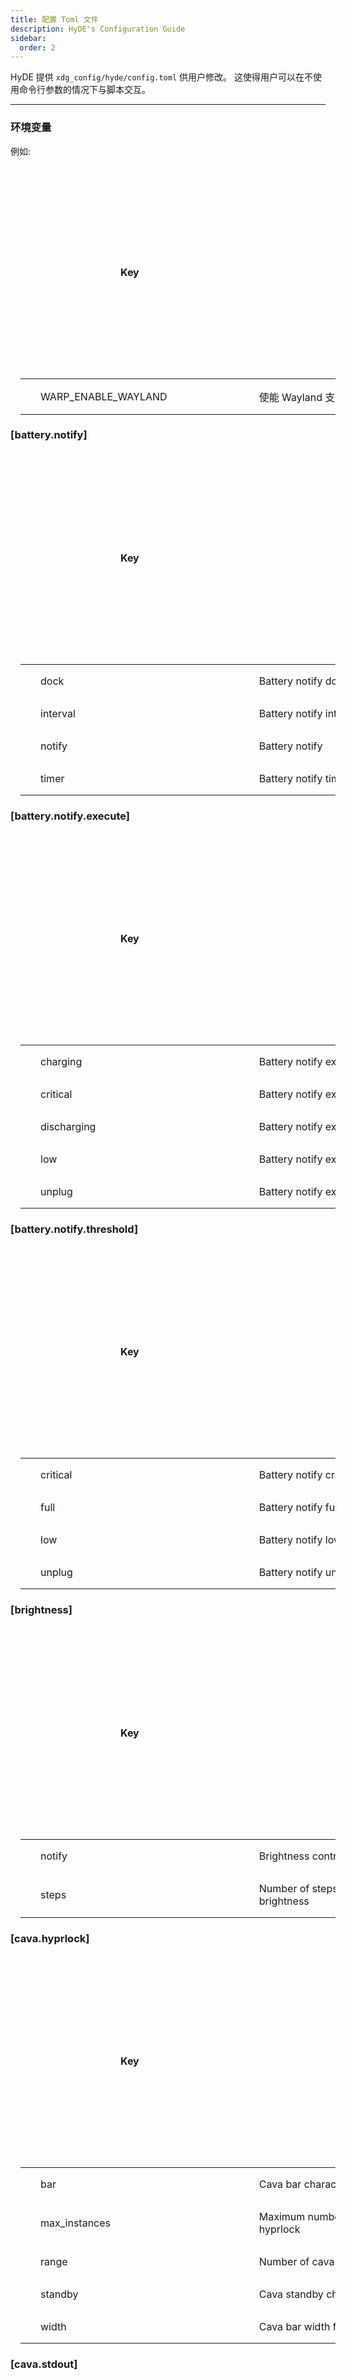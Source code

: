 ```yaml
---
title: 配置 Toml 文件
description: HyDE's Configuration Guide
sidebar:
  order: 2
---
```


<style>
  table {
    width: 100%;
    margin: 0em 1em;
  }
  th, td {
    border: 0.1em solid var(--sl-color-gray-5);
    padding: 1em 2em;
    text-align: left;
  }
  th {
    background-color: var(--sl-color-accent);
    color: var(--sl-color-accent-high-contrast);
    text-align: center;
    margin: 10em;
    padding: 10em;
  }
  :root[data-theme="light"] th {
    color: var(--sl-color-white);
  }
</style>

HyDE 提供 `xdg_config/hyde/config.toml` 供用户修改。 这使得用户可以在不使用命令行参数的情况下与脚本交互。

---

### 环境变量

例如:

| Key                 | Description            | Default |
| ------------------- | ---------------------- | ------- |
| WARP_ENABLE_WAYLAND | 使能 Wayland 支持      |         |

### [battery.notify]

| Key      | Description             | Default |
| -------- | ----------------------- | ------- |
| dock     | Battery notify dock     | true    |
| interval | Battery notify interval | 5       |
| notify   | Battery notify          | 1140    |
| timer    | Battery notify timer    | 120     |

### [battery.notify.execute]

| Key         | Description                        | Default             |
| ----------- | ---------------------------------- | ------------------- |
| charging    | Battery notify execute charging    | ""                  |
| critical    | Battery notify execute critical    | "systemctl suspend" |
| discharging | Battery notify execute discharging | ""                  |
| low         | Battery notify execute low         | ""                  |
| unplug      | Battery notify execute unplug      | ""                  |

### [battery.notify.threshold]

| Key      | Description                       | Default |
| -------- | --------------------------------- | ------- |
| critical | Battery notify critical threshold | 10      |
| full     | Battery notify full threshold     | 90      |
| low      | Battery notify low threshold      | 20      |
| unplug   | Battery notify unplug threshold   | 80      |

### [brightness]

| Key    | Description                                     | Default |
| ------ | ----------------------------------------------- | ------- |
| notify | Brightness control notify                       | true    |
| steps  | Number of steps to increase/decrease brightness | 5       |

### [cava.hyprlock]

| Key           | Description                                   | Default    |
| ------------- | --------------------------------------------- | ---------- |
| bar           | Cava bar characters for hyprlock              | "▁▂▃▄▅▆▇█" |
| max_instances | Maximum number of cava instances for hyprlock | 1          |
| range         | Number of cava bars for hyprlock              | 7          |
| standby       | Cava standby character for hyprlock           | "🎶"       |
| width         | Cava bar width for hyprlock                   | 20         |

### [cava.stdout]

| Key           | Description                      | Default    |
| ------------- | -------------------------------- | ---------- |
| bar           | Cava bar characters              | "▁▂▃▄▅▆▇█" |
| max_instances | Maximum number of cava instances | 1          |
| range         | Number of cava bars              | 7          |
| standby       | Cava standby character           | "🎶"       |
| width         | Cava bar width                   | 20         |

### [cava.waybar]

| Key           | Description                                 | Default    |
| ------------- | ------------------------------------------- | ---------- |
| bar           | Cava bar characters for waybar              | "▁▂▃▄▅▆▇█" |
| max_instances | Maximum number of cava instances for waybar | 1          |
| range         | Number of cava bars                         | 7          |
| standby       | Cava standby character                      | "🎶"       |
| width         | Cava bar width                              | 20         |

### [hypr.config]

| Key      | Description                                            | Default               |
| -------- | ------------------------------------------------------ | --------------------- |
| sanitize | List of regex to sanitize in the THEME_NAME/hypr.theme | ['.*rgba\(.*,*,*,*,'] |

### [notification]

| Key       | Description                 | Default              |
| --------- | --------------------------- | -------------------- |
| font      | Font for notifications      | "mononoki Nerd Font" |
| font_size | Font size for notifications | 8                    |

### [rofi]

| Key   | Description          | Default |
| ----- | -------------------- | ------- |
| scale | Rofi default scaling | 10      |

### [rofi.animation]

| Key   | Description                         | Default |
| ----- | ----------------------------------- | ------- |
| scale | 'animation.sh select' configuration | 8       |

### [rofi.cliphist]

| Key   | Description               | Default |
| ----- | ------------------------- | ------- |
| scale | cliphist.sh configuration | 8       |

### [rofi.emoji]

| Key   | Description                         | Default |
| ----- | ----------------------------------- | ------- |
| scale | emoji-picker.sh configuration scale | 8       |
| style | emoji-picker.sh configuration style | 2       |

### [rofi.glyph]

| Key   | Description                   | Default |
| ----- | ----------------------------- | ------- |
| scale | glyph-picker.sh configuration | 8       |

### [rofi.hyprlock]

| Key   | Description                        | Default |
| ----- | ---------------------------------- | ------- |
| scale | 'hyprlock.sh select' configuration | 10      |

### [rofi.keybind.hint]

| Key       | Description            | Default |
| --------- | ---------------------- | ------- |
| delimiter | Keybind hint delimiter | "\t"    |
| height    | Keybind hint height    | "40em"  |
| line      | Keybind hint line      | 16      |
| width     | Keybind hint width     | "40em"  |

### [rofi.launcher]

| Key   | Description                 | Default |
| ----- | --------------------------- | ------- |
| scale | rofilaunch.sh configuration | 5       |

### [rofi.theme]

| Key   | Description                  | Default |
| ----- | ---------------------------- | ------- |
| scale | themeselect.sh configuration | 6       |

### [rofi.wallpaper]

| Key   | Description                    | Default |
| ----- | ------------------------------ | ------- |
| scale | swwwallselect.sh configuration | 8       |

### [screenshot]

| Key                     | Description                      | Default |
| ----------------------- | -------------------------------- | ------- |
| annotation_post_command | Post command for annotation tool | [""]    |
| annotation_pre_command  | Pre command for annotation tool  | []      |
| annotation_tool         | Annotation tool                  | "satty" |

### [sysmonitor]

| Key      | Description                                   | Default |
| -------- | --------------------------------------------- | ------- |
| commands | Fallback command options for system monitor   | [""]    |
| execute  | Default command to execute for system monitor | ""      |

### [volume]

| Key         | Description                                 | Default |
| ----------- | ------------------------------------------- | ------- |
| boost       | Enable volume boost                         | false   |
| boost_limit | Volume boost limit                          | 120     |
| notify      | Volume control notify                       | true    |
| steps       | Number of steps to increase/decrease volume | 5       |

### [wallbash]

| Key           | Description                            | Default |
| ------------- | -------------------------------------- | ------- |
| skip_template | Skips the template when using wallbash | [""]    |

### [wallpaper]

| Key          | Description                            | Default                       |
| ------------ | -------------------------------------- | ----------------------------- |
| backend      | Wallpaper backend                      | "swww"                        |
| custom_paths | List of paths to search for wallpapers | ["$HOME/Pictures/Wallpapers"] |

### [wallpaper.swww]

| Key                | Description                            | Default |
| ------------------ | -------------------------------------- | ------- |
| duration           | Transition duration                    | 1       |
| framerate          | Transition framerate                   | 60      |
| transition_default | Transition type for default wallpaper  | "grow"  |
| transition_next    | Transition type for next wallpaper     | "grow"  |
| transition_prev    | Transition type for previous wallpaper | "outer" |

### [waybar]

| Key   | Description          | Default                   |
| ----- | -------------------- | ------------------------- |
| font  | Waybar font          | "JetBrainsMono Nerd Font" |
| scale | Waybar total scaling | 30                        |

### [weather]

| Key              | Description                                    | Default |
| ---------------- | ---------------------------------------------- | ------- |
| forecast_days    | Number of days to show forecast                | 3       |
| location         | Location/coordinates string for weather output | ''      |
| show_icon        | Show weather icon in waybar                    | true    |
| show_location    | Show location in waybar                        | true    |
| show_today       | Detailed description of today in tooltip       | true    |
| temperature_unit | Temperature unit                               | 'c'     |
| time_format      | Time format                                    | '24h'   |
| windspeed_unit   | Windspeed unit                                 | 'km/h'  |

### [wlogout]

| Key   | Description   | Default |
| ----- | ------------- | ------- |
| style | Wlogout style | 2       |

